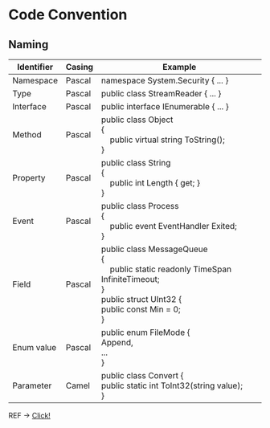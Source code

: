 # Code Convention

## Naming
| Identifier |	Casing	| Example |
| --- | --- | --- |
| Namespace |	Pascal |	namespace System.Security { ... } |
| Type |	Pascal |	public class StreamReader { ... } |
| Interface |	Pascal |	public interface IEnumerable { ... } |
| Method |	Pascal	| public class Object <br /> { <br /> &nbsp; &nbsp; public virtual string ToString(); <br /> } |
| Property |	Pascal |	public class String <br /> { <br /> &nbsp; &nbsp; public int Length { get; }  <br /> } |
| Event |	Pascal |	public class Process <br /> { <br /> &nbsp; &nbsp; public event EventHandler Exited; <br /> } |
| Field |	Pascal |	public class MessageQueue <br /> { <br /> &nbsp; &nbsp; public static readonly TimeSpan InfiniteTimeout; <br/>}<br/> public struct UInt32 { <br/>public const Min = 0; <br/> } |
| Enum value |	Pascal |	public enum FileMode {<br /> Append, <br />... <br />} |
| Parameter |	Camel |	public class Convert {<br /> public static int ToInt32(string value); <br/>} |

REF -> [Click!](https://docs.microsoft.com/en-us/dotnet/standard/design-guidelines/capitalization-conventions)
